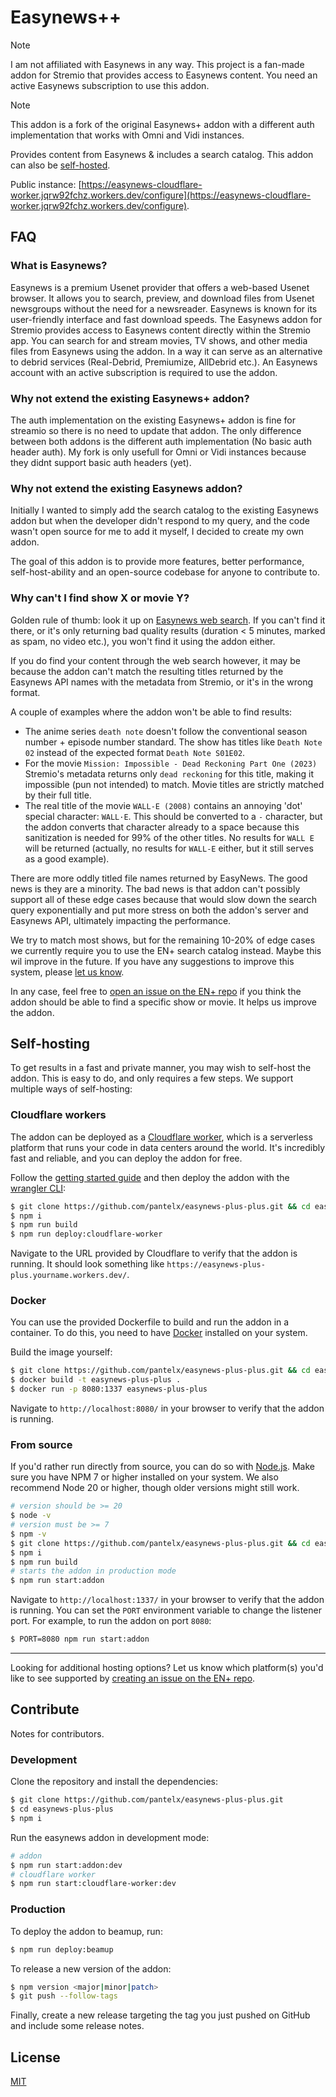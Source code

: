 # Easynews++

> [!NOTE]  
> I am not affiliated with Easynews in any way. This project is a fan-made addon for Stremio that provides access to Easynews content. You need an active Easynews subscription to use this addon.

> [!NOTE]  
> This addon is a fork of the original Easynews+ addon with a different auth implementation that works with Omni and Vidi instances.

Provides content from Easynews & includes a search catalog. This addon can also be [self-hosted](#self-hosting).

Public instance: [https://easynews-cloudflare-worker.jqrw92fchz.workers.dev/configure](https://easynews-cloudflare-worker.jqrw92fchz.workers.dev/configure).

## FAQ

### What is Easynews?

Easynews is a premium Usenet provider that offers a web-based Usenet browser. It allows you to search, preview, and download files from Usenet newsgroups without the need for a newsreader. Easynews is known for its user-friendly interface and fast download speeds. The Easynews addon for Stremio provides access to Easynews content directly within the Stremio app. You can search for and stream movies, TV shows, and other media files from Easynews using the addon. In a way it can serve as an alternative to debrid services (Real-Debrid, Premiumize, AllDebrid etc.). An Easynews account with an active subscription is required to use the addon.

### Why not extend the existing Easynews+ addon?

The auth implementation on the existing Easynews+ addon is fine for streamio so there is no need to update that addon.
The only difference between both addons is the different auth implementation (No basic auth header auth). My fork is only usefull for Omni or Vidi instances because they didnt support basic auth headers (yet).

### Why not extend the existing Easynews addon?

Initially I wanted to simply add the search catalog to the existing Easynews addon but when the developer didn't respond to my query, and the code wasn't open source for me to add it myself, I decided to create my own addon.

The goal of this addon is to provide more features, better performance, self-host-ability and an open-source codebase for anyone to contribute to.

### Why can't I find show X or movie Y?

Golden rule of thumb: look it up on [Easynews web search](https://members.easynews.com/). If you can't find it there, or it's only returning bad quality results (duration < 5 minutes, marked as spam, no video etc.), you won't find it using the addon either.

If you do find your content through the web search however, it may be because the addon can't match the resulting titles returned by the Easynews API names with the metadata from Stremio, or it's in the wrong format.

A couple of examples where the addon won't be able to find results:

- The anime series `death note` doesn't follow the conventional season number + episode number standard. The show has titles like `Death Note 02` instead of the expected format `Death Note S01E02`.
- For the movie `Mission: Impossible - Dead Reckoning Part One (2023)` Stremio's metadata returns only `dead reckoning` for this title, making it impossible (pun not intended) to match. Movie titles are strictly matched by their full title.
- The real title of the movie `WALL-E (2008)` contains an annoying 'dot' special character: `WALL·E`. This should be converted to a `-` character, but the addon converts that character already to a space because this sanitization is needed for 99% of the other titles. No results for `WALL E` will be returned (actually, no results for `WALL-E` either, but it still serves as a good example).

There are more oddly titled file names returned by EasyNews. The good news is they are a minority. The bad news is that addon can't possibly support all of these edge cases because that would slow down the search query exponentially and put more stress on both the addon's server and Easynews API, ultimately impacting the performance.

We try to match most shows, but for the remaining 10-20% of edge cases we currently require you to use the EN+ search catalog instead. Maybe this wil improve in the future. If you have any suggestions to improve this system, please [let us know](https://github.com/sleeyax/stremio-easynews-addon/discussions).

In any case, feel free to [open an issue on the EN+ repo](https://github.com/sleeyax/stremio-easynews-addon/issues/new?labels=missing+content&title=Missing+content+for+%27TITLE+SEASON+EPISODE+%27) if you think the addon should be able to find a specific show or movie. It helps us improve the addon.

## Self-hosting

To get results in a fast and private manner, you may wish to self-host the addon. This is easy to do, and only requires a few steps. We support multiple ways of self-hosting:

### Cloudflare workers

The addon can be deployed as a [Cloudflare worker](https://workers.cloudflare.com/), which is a serverless platform that runs your code in data centers around the world. It's incredibly fast and reliable, and you can deploy the addon for free.

Follow the [getting started guide](https://developers.cloudflare.com/workers/get-started/guide/) and then deploy the addon with the [wrangler CLI](https://developers.cloudflare.com/workers/wrangler/install-and-update/):

```bash
$ git clone https://github.com/pantelx/easynews-plus-plus.git && cd easynews-plus-plus
$ npm i
$ npm run build
$ npm run deploy:cloudflare-worker
```

Navigate to the URL provided by Cloudflare to verify that the addon is running. It should look something like `https://easynews-plus-plus.yourname.workers.dev/`.

### Docker

You can use the provided Dockerfile to build and run the addon in a container. To do this, you need to have [Docker](https://docs.docker.com/get-docker/) installed on your system.

Build the image yourself:

```bash
$ git clone https://github.com/pantelx/easynews-plus-plus.git && cd easynews-plus-plus
$ docker build -t easynews-plus-plus .
$ docker run -p 8080:1337 easynews-plus-plus
```

Navigate to `http://localhost:8080/` in your browser to verify that the addon is running.

### From source

If you'd rather run directly from source, you can do so with [Node.js](https://nodejs.org/en/download/prebuilt-installer/current). Make sure you have NPM 7 or higher installed on your system. We also recommend Node 20 or higher, though older versions might still work.

```bash
# version should be >= 20
$ node -v
# version must be >= 7
$ npm -v
$ git clone https://github.com/pantelx/easynews-plus-plus.git && cd easynews-plus-plus
$ npm i
$ npm run build
# starts the addon in production mode
$ npm run start:addon
```

Navigate to `http://localhost:1337/` in your browser to verify that the addon is running. You can set the `PORT` environment variable to change the listener port. For example, to run the addon on port `8080`:

```bash
$ PORT=8080 npm run start:addon
```

---

Looking for additional hosting options? Let us know which platform(s) you'd like to see supported by [creating an issue on the EN+ repo](https://github.com/sleeyax/stremio-easynews-addon/issues/new).

## Contribute

Notes for contributors.

### Development

Clone the repository and install the dependencies:

```bash
$ git clone https://github.com/pantelx/easynews-plus-plus.git
$ cd easynews-plus-plus
$ npm i
```

Run the easynews addon in development mode:

```bash
# addon
$ npm run start:addon:dev
# cloudflare worker
$ npm run start:cloudflare-worker:dev
```

### Production

To deploy the addon to beamup, run:

```bash
$ npm run deploy:beamup
```

To release a new version of the addon:

```bash
$ npm version <major|minor|patch>
$ git push --follow-tags
```

Finally, create a new release targeting the tag you just pushed on GitHub and include some release notes.

## License

[MIT](./LICENSE)
